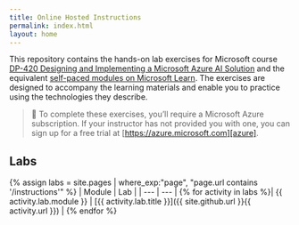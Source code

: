 ```yaml
---
title: Online Hosted Instructions
permalink: index.html
layout: home
---
```


This repository contains the hands-on lab exercises for Microsoft course [DP-420 Designing and Implementing a Microsoft Azure AI Solution][course-description] and the equivalent [self-paced modules on Microsoft Learn][learn-collection]. The exercises are designed to accompany the learning materials and enable you to practice using the technologies they describe.

> &#128221; To complete these exercises, you’ll require a Microsoft Azure subscription. If your instructor has not provided you with one, you can sign up for a free trial at [https://azure.microsoft.com][azure].

## Labs

{% assign labs = site.pages | where_exp:"page", "page.url contains '/instructions'" %}
| Module | Lab |
| --- | --- |
{% for activity in labs  %}| {{ activity.lab.module }} | [{{ activity.lab.title }}]({{ site.github.url }}{{ activity.url }}) |
{% endfor %}

[azure]: https://azure.microsoft.com
[course-description]: https://docs.microsoft.com/learn/certifications/courses/dp-420t00
[learn-collection]: https://docs.microsoft.com/users/msftofficialcurriculum-4292/collections/1k8wcz8zooj2nx
